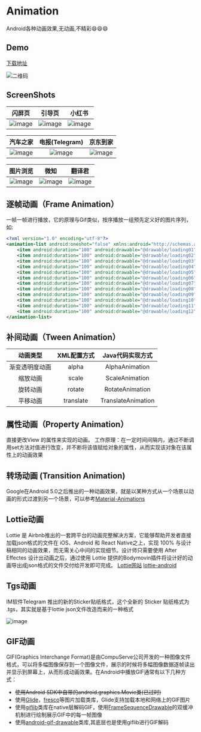 # Animation
Android各种动画效果,无动画,不精彩:smile::smile::smile:

## Demo
[下载地址](http://d.firim.vip/animation)

![二维码](https://github.com/kongpf8848/Animation/blob/master/screenshots/qrcode.png)

## ScreenShots
| 闪屏页 | 引导页 | 小红书 |
|:-:|:-:|:-:|
|![image](https://github.com/kongpf8848/Animation/blob/master/screenshots/splash.webp) | ![image](https://github.com/kongpf8848/Animation/blob/master/screenshots/guide.webp) | ![image](https://github.com/kongpf8848/Animation/blob/master/screenshots/xhs.webp) |

| 汽车之家 | 电报(Telegram) | 京东到家 |
|:-:|:-:|:-:|
|![image](https://github.com/kongpf8848/Animation/blob/master/screenshots/autohome.webp) | ![image](https://github.com/kongpf8848/Animation/blob/master/screenshots/telegram.webp) | ![image](https://github.com/kongpf8848/Animation/blob/master/screenshots/pdj_guide.webp) |

| 图片浏览 | 微知 | 翻译君 |
|:-:|:-:|:-:|
|![image](https://github.com/kongpf8848/Animation/blob/master/screenshots/gallery.webp) | ![image](https://github.com/kongpf8848/Animation/blob/master/screenshots/weizhi.webp) | ![image](https://github.com/kongpf8848/Animation/blob/master/screenshots/fanyijun.webp) |

## 逐帧动画（Frame Animation）
一帧一帧进行播放，它的原理与Gif类似，按序播放一组预先定义好的图片序列，如:
```xml
<?xml version="1.0" encoding="utf-8"?>
<animation-list android:oneshot="false" xmlns:android="http://schemas.android.com/apk/res/android">
    <item android:duration="100" android:drawable="@drawable/loading01" />
    <item android:duration="100" android:drawable="@drawable/loading02" />
    <item android:duration="100" android:drawable="@drawable/loading03" />
    <item android:duration="100" android:drawable="@drawable/loading04" />
    <item android:duration="100" android:drawable="@drawable/loading05" />
    <item android:duration="100" android:drawable="@drawable/loading06" />
    <item android:duration="100" android:drawable="@drawable/loading07" />
    <item android:duration="100" android:drawable="@drawable/loading08" />
    <item android:duration="100" android:drawable="@drawable/loading09" />
    <item android:duration="100" android:drawable="@drawable/loading10" />
    <item android:duration="100" android:drawable="@drawable/loading11" />
    <item android:duration="100" android:drawable="@drawable/loading12" />
</animation-list>
```

## 补间动画（Tween Animation）
|动画类型|XML配置方式|Java代码实现方式|
|:---:|:---:|:---:|
| 渐变透明度动画|alpha |AlphaAnimation|
| 缩放动画|scale|ScaleAnimation|
| 旋转动画|rotate |RotateAnimation|
| 平移动画|translate |TranslateAnimation|

## 属性动画（Property Animation）
直接更改View 的属性来实现的动画。
工作原理：在一定时间间隔内，通过不断调用set方法对值进行改变，并不断将该值赋给对象的属性，从而实现该对象在该属性上的动画效果

## 转场动画 (Transition Animation)
Google在Android 5.0之后推出的一种动画效果，就是以某种方式从一个场景以动画的形式过渡到另一个场景，可以参考[Material-Animations](https://github.com/lgvalle/Material-Animations)

## Lottie动画
Lottie 是 Airbnb推出的一套跨平台的动画完整解决方案，它能够帮助开发者直接加载json格式的文件在 iOS、Android 和 React Native之上，实现 100% 与设计稿相同的动画效果，而无需关心中间的实现细节。设计师只需要使用 After Effectes 设计出动画之后，通过使用 Lottie 提供的Bodymovin插件将设计好的动画导出成json格式的文件交付给开发即可完成。 [Lottie网站](https://lottiefiles.com) [lottie-android](https://github.com/LottieFiles/lottie-android)

## Tgs动画
IM软件Telegram 推出的新的Sticker贴纸格式，这个全新的 Sticker 贴纸格式为 .tgs，其实就是基于lottie json文件改造而来的一种格式

![image](https://github.com/kongpf8848/Animation/blob/master/screenshots/telegram-sticker.gif)

## GIF动画
GIF(Graphics Interchange Format)是由CompuServe公司开发的一种图像文件格式，可以将多幅图像保存到一个图像文件，展示的时候将多幅图像数据逐帧读出并显示到屏幕上，从而形成动画效果。在Android中播放GIF通常有以下几种方式：
* ~~使用Android SDK中自带的android.graphics.Movie类(已过时)~~
* 使用[Glide](https://github.com/bumptech/glide)，[fresco](https://github.com/facebook/fresco)等图片加载类库，Glide支持加载本地和网络上的GIF图片
* 使用[giflib](https://android.googlesource.com/platform/external/giflib/+/android-9.0.0_r16)类库在native层解码GIF，使用[FrameSequenceDrawable](https://android.googlesource.com/platform/frameworks/ex/+/android-9.0.0_r16/framesequence)的双缓冲机制进行绘制展示GIF中的每一帧图像
* 使用[android-gif-drawable](https://github.com/koral--/android-gif-drawable)类库,其底层也是使用giflib进行GIF解码

